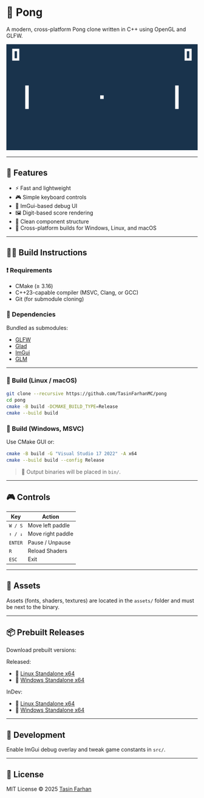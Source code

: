 # 🏓 Pong

A modern, cross-platform Pong clone written in C++ using OpenGL and GLFW.

![Screenshot](.github/screenshot.png)

---

## 🚀 Features

* ⚡ Fast and lightweight
* 🎮 Simple keyboard controls
* 🎨 ImGui-based debug UI
* 🖼️ Digit-based score rendering
* 🧹 Clean component structure
* 📆 Cross-platform builds for Windows, Linux, and macOS

---

## 👨‍🛠 Build Instructions

### ❗ Requirements

* CMake (≥ 3.16)
* C++23-capable compiler (MSVC, Clang, or GCC)
* Git (for submodule cloning)

### 📆 Dependencies

Bundled as submodules:

* [GLFW](https://github.com/glfw/glfw)
* [Glad](https://github.com/Dav1dde/glad)
* [ImGui](https://github.com/ocornut/imgui)
* [GLM](https://github.com/g-truc/glm)

---

### 🧰 Build (Linux / macOS)

```bash
git clone --recursive https://github.com/TasinFarhanMC/pong
cd pong
cmake -B build -DCMAKE_BUILD_TYPE=Release
cmake --build build
````

### 🧰 Build (Windows, MSVC)

Use CMake GUI or:

```bash
cmake -B build -G "Visual Studio 17 2022" -A x64
cmake --build build --config Release
```

> 📂 Output binaries will be placed in `bin/`.

---

## 🎮 Controls

| Key     | Action            |
| ------- | ----------------- |
| `W / S` | Move left paddle  |
| `↑ / ↓` | Move right paddle |
| `ENTER` | Pause / Unpause   |
| `R`     | Reload Shaders    |
| `ESC`   | Exit              |

---

## 📁 Assets

Assets (fonts, shaders, textures) are located in the `assets/` folder and must be next to the binary.

---

## 📦 Prebuilt Releases

Download prebuilt versions:

Released:

* 🔗 [Linux Standalone x64](https://nightly.link/TasinFarhanMC/pong/workflows/ci.yaml/release/binaries-ubuntu-latest-clang.zip)
* 🔗 [Windows Standalone x64](https://nightly.link/TasinFarhanMC/pong/workflows/ci.yaml/release/binaries-windows-latest-cl.zip)

InDev:

* 🔗 [Linux Standalone x64](https://nightly.link/TasinFarhanMC/pong/workflows/ci.yaml/main/binaries-ubuntu-latest-clang.zip)
* 🔗 [Windows Standalone x64](https://nightly.link/TasinFarhanMC/pong/workflows/ci.yaml/main/binaries-windows-latest-cl.zip)

---

## 🧪 Development

Enable ImGui debug overlay and tweak game constants in `src/`.

---

## 📄 License

MIT License © 2025 [Tasin Farhan](https://github.com/TasinFarhanMC)
